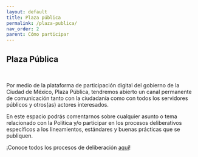 ```yaml
---
layout: default
title: Plaza pública
permalink: /plaza-publica/
nav_order: 2
parent: Cómo participar
---
```


<div class="nonfooter text-justify">

<h2>Plaza Pública</h2>
<br>
<p>Por medio de la plataforma de participación digital del gobierno de la Ciudad de México, Plaza Pública, tendremos abierto un canal permanente de comunicación tanto con la ciudadanía como con todos los servidores públicos y otros(as) actores interesados.</p>

<p>En este espacio podrás comentarnos sobre cualquier asunto o tema relacionado con la Política y/o participar en los procesos deliberativos específicos a los lineamientos, estándares y buenas prácticas que se publiquen.</p>

¡Conoce todos los procesos de deliberación <a target="_blank" href="https://plazapublica.cdmx.gob.mx/assemblies/mesa-datos/f/46/">aquí</a>!

</div>
